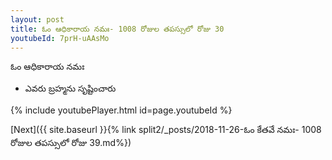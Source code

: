 ```yaml
---
layout: post
title: ఓం ఆధికారాయ నమః- 1008 రోజుల తపస్సులో రోజు 30
youtubeId: 7prH-uAAsMo
---
```

 
 
 ఓం ఆధికారాయ నమః  
 
 -  ఎవరు బ్రహ్మను సృష్టించారు 
 
  
 
  
 
 
 
 
 
 


{% include youtubePlayer.html id=page.youtubeId %}
 
[Next]({{ site.baseurl }}{% link  split2/_posts/2018-11-26-ఓం కేతవే నమః- 1008 రోజుల తపస్సులో రోజు 39.md%})
 
